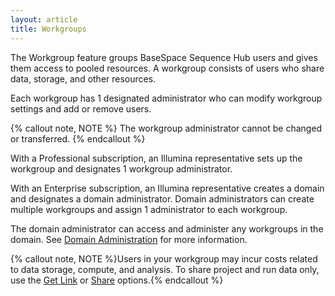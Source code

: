 ```yaml
---
layout: article
title: Workgroups
---
```


The Workgroup feature groups BaseSpace Sequence Hub users and gives them access to pooled resources. A workgroup consists of users who share data, storage, and other resources. 

Each workgroup has 1 designated administrator who can modify workgroup settings and add or remove users.

{% callout note, NOTE %} The workgroup administrator cannot be changed or transferred. {% endcallout %}

With a Professional subscription, an Illumina representative sets up the workgroup and designates 1 workgroup administrator.

With an Enterprise subscription, an Illumina representative creates a domain and designates a domain administrator. Domain administrators can create multiple workgroups and assign 1 administrator to each workgroup. 

The domain administrator can access and administer any workgroups in the domain. See [Domain Administration](/articles/descriptive/domain-administration) for more information.

{% callout note, NOTE %}Users in your workgroup may incur costs related to data storage, compute, and analysis. To share project and run data only, use the [Get Link](/articles/tutorials/share-data-using-getlink) or [Share](/articles/tutorials/share-data-using-email) options.{% endcallout %}
